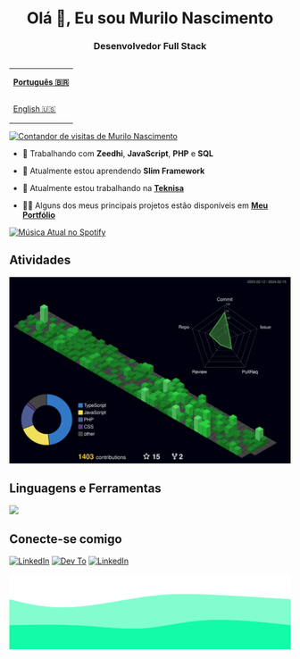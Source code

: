 <h1 align="center">Olá 👋, Eu sou Murilo Nascimento</h1>
<h3 align="center">Desenvolvedor Full Stack</h3>

<table align="right">
  <tr>
    <td height="43px">
      <b>
        <a href="README.md">Português 🇧🇷</a>
      </b>
    </td>
  </tr>
  <tr>
    <td height="43px">
      <a href="README-en.md">English 🇺🇸</a>
    </td>
  </tr>
</table>

<div align="left">
  <a href="https://visitorbadge.io/status?path=https%3A%2F%2Fgithub.com%2Fmurilonicemento%2Fmurilonicemento">
    <img src="https://api.visitorbadge.io/api/visitors?path=https%3A%2F%2Fgithub.com%2Fmurilonicemento%2Fmurilonicemento&countColor=%23151658&labelStyle=upper" alt="Contandor de visitas de Murilo Nascimento" />
  </a>
</div>

- 🧠 Trabalhando com **Zeedhi**, **JavaScript**, **PHP** e **SQL**

- 🌱 Atualmente estou aprendendo **Slim Framework**

- 🌇 Atualmente estou trabalhando na **[Teknisa](https://www.teknisa.com/)**

- 👨‍💻 Alguns dos meus principais projetos estão disponíveis em **[Meu Portfólio](https://my-portfolio-chi-nine.vercel.app/projects)**

<div align="left">
  <a href="https://github.com/tthn0/Spotify-Readme">
  <img src="https://spotify-readme-u8sa.vercel.app/api?theme=dark" alt="Música Atual no Spotify">
</a>
</div>

## Atividades

![Atividades](./profile-3d-contrib/profile-night-green.svg)

## Linguagens e Ferramentas

<div>
  <a href="https://skillicons.dev">
    <img src="https://skillicons.dev/icons?i=html,css,sass,javascript,react,styledcomponents,typescript,php,mysql,git" />
  </a>
  
</div>

## Conecte-se comigo

[![LinkedIn](https://skillicons.dev/icons?i=linkedin)](https://www.linkedin.com/in/murilonicemento/)
[![Dev To](https://skillicons.dev/icons?i=devto)](https://dev.to/murilonicemento)
[![LinkedIn](https://skillicons.dev/icons?i=discord)](https://discordapp.com/users/yetiabominable)

![Animated Footer Waves](./images/animated-waves.svg)
